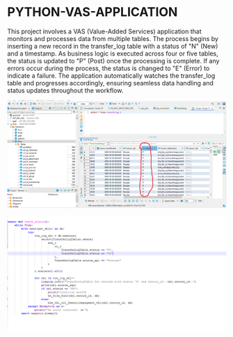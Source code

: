 # PYTHON-VAS-APPLICATION

This project involves a VAS (Value-Added Services) application that monitors and processes data from multiple tables. The process begins by inserting a new record in the transfer_log table with a status of "N" (New) and a timestamp. As business logic is executed across four or five tables, the status is updated to "P" (Post) once the processing is complete. If any errors occur during the process, the status is changed to "E" (Error) to indicate a failure. The application automatically watches the transfer_log table and progresses accordingly, ensuring seamless data handling and status updates throughout the workflow.

![PYTHON-VAS-APPLICATION](Snap/vas1.png)

![PYTHON-VAS-APPLICATION](Snap/vas2.png)